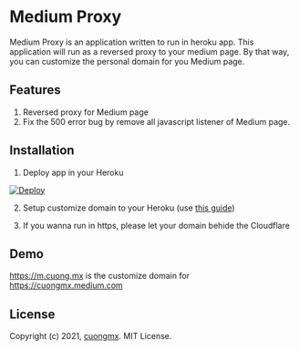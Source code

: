 # Medium Proxy

Medium Proxy is an application written to run in heroku app. This application will run as a reversed proxy to your medium page. By that way, you can customize the personal domain for you Medium page.

## Features
1. Reversed proxy for Medium page
2. Fix the 500 error bug by remove all javascript listener of Medium page.

## Installation

1. Deploy app in your Heroku

[![Deploy](https://www.herokucdn.com/deploy/button.svg)](https://heroku.com/deploy?template=https://github.com/cuongmx/MediumProxy)

2. Setup customize domain to your Heroku (use [this guide](https://devcenter.heroku.com/articles/custom-domains))

3. If you wanna run in https, please let your domain behide the Cloudflare

## Demo
https://m.cuong.mx is the customize domain for https://cuongmx.medium.com

## License
Copyright (c) 2021, [cuongmx](https://cuong.mx). MIT License.
